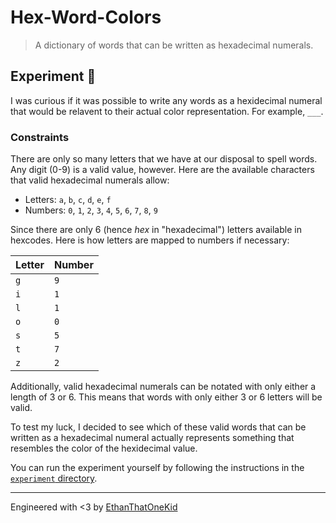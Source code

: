 # Hex-Word-Colors

> A dictionary of words that can be written as hexadecimal numerals.

## Experiment 🧪

I was curious if it was possible to write any words as a hexidecimal numeral that would be relavent to their actual color representation. For example, `___`.

### Constraints

There are only so many letters that we have at our disposal to spell words.
Any digit (0-9) is a valid value, however.
Here are the available characters that valid hexadecimal numerals allow:

- Letters: `a`, `b`, `c`, `d`, `e`, `f`
- Numbers: `0`, `1`, `2`, `3`, `4`, `5`, `6`, `7`, `8`, `9`

Since there are only 6 (hence _hex_ in "hexadecimal") letters available in hexcodes.
Here is how letters are mapped to numbers if necessary:

| Letter | Number |
| ------ | ------ |
| `g`    | `9`    |
| `i`    | `1`    |
| `l`    | `1`    |
| `o`    | `0`    |
| `s`    | `5`    |
| `t`    | `7`    |
| `z`    | `2`    |

Additionally, valid hexadecimal numerals can be notated with only either a length of 3 or 6. This means that words with only either 3 or 6 letters will be valid.

To test my luck, I decided to see which of these valid words that can be written as a hexadecimal numeral actually represents something that resembles the color of the hexidecimal value.

You can run the experiment yourself by following the instructions in the [`experiment` directory](experiment).

---

<!-- TODO: Buy me a coffee -->

Engineered with <3 by [EthanThatOneKid][creator_site]

[creator_site]: #
